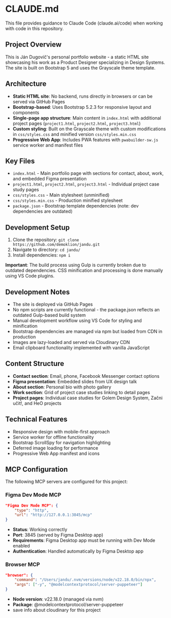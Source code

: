 # CLAUDE.md

This file provides guidance to Claude Code (claude.ai/code) when working with code in this repository.

## Project Overview

This is Ján Dugovič's personal portfolio website - a static HTML site showcasing his work as a Product Designer specializing in Design Systems. The site is built on Bootstrap 5 and uses the Grayscale theme template.

## Architecture

- **Static HTML site**: No backend, runs directly in browsers or can be served via GitHub Pages
- **Bootstrap-based**: Uses Bootstrap 5.2.3 for responsive layout and components
- **Single-page app structure**: Main content in `index.html` with additional project pages (`project1.html`, `project2.html`, `project3.html`)
- **Custom styling**: Built on the Grayscale theme with custom modifications in `css/styles.css` and minified version `css/styles.min.css`
- **Progressive Web App**: Includes PWA features with `pwabuilder-sw.js` service worker and manifest files

## Key Files

- `index.html` - Main portfolio page with sections for contact, about, work, and embedded Figma presentation
- `project1.html`, `project2.html`, `project3.html` - Individual project case study pages
- `css/styles.css` - Main stylesheet (unminified)
- `css/styles.min.css` - Production minified stylesheet
- `package.json` - Bootstrap template dependencies (note: dev dependencies are outdated)

## Development Setup

1. Clone the repository: `git clone https://github.com/demoklion/jandu.git`
2. Navigate to directory: `cd jandu/`
3. Install dependencies: `npm i`

**Important**: The build process using Gulp is currently broken due to outdated dependencies. CSS minification and processing is done manually using VS Code plugins.

## Development Notes

- The site is deployed via GitHub Pages
- No npm scripts are currently functional - the package.json reflects an outdated Gulp-based build system
- Manual development workflow using VS Code for styling and minification
- Bootstrap dependencies are managed via npm but loaded from CDN in production
- Images are lazy-loaded and served via Cloudinary CDN
- Email clipboard functionality implemented with vanilla JavaScript

## Content Structure

- **Contact section**: Email, phone, Facebook Messenger contact options
- **Figma presentation**: Embedded slides from UX design talk
- **About section**: Personal bio with photo gallery
- **Work section**: Grid of project case studies linking to detail pages
- **Project pages**: Individual case studies for Golem Design System, Začni učit!, and HeO projects

## Technical Features

- Responsive design with mobile-first approach
- Service worker for offline functionality
- Bootstrap ScrollSpy for navigation highlighting
- Deferred image loading for performance
- Progressive Web App manifest and icons

## MCP Configuration

The following MCP servers are configured for this project:

### Figma Dev Mode MCP
```json
"Figma Dev Mode MCP": {
    "type": "http",
    "url": "http://127.0.0.1:3845/mcp"
}
```
- **Status**: Working correctly
- **Port**: 3845 (served by Figma Desktop app)
- **Requirements**: Figma Desktop app must be running with Dev Mode enabled
- **Authentication**: Handled automatically by Figma Desktop app

### Browser MCP
```json
"browser": {
    "command": "/Users/jandu/.nvm/versions/node/v22.18.0/bin/npx",
    "args": ["-y", "@modelcontextprotocol/server-puppeteer"]
}
```
- **Node version**: v22.18.0 (managed via nvm)
- **Package**: @modelcontextprotocol/server-puppeteer
- save info about cloudinary for this project